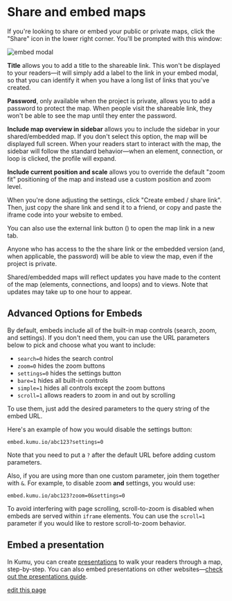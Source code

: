# Share and embed maps

If you're looking to share or embed your public or private maps, click the "Share" icon in the lower right corner. You'll be prompted with this window:

![embed modal](/images/embed-modal.png)

**Title** allows you to add a title to the shareable link. This won't be displayed to your readers—it will simply add a label to the link in your embed modal, so that you can identify it when you have a long list of links that you've created.

**Password**, only available when the project is private, allows you to add a password to protect the map. When people visit the shareable link, they won't be able to see the map until they enter the password.

**Include map overview in sidebar** allows you to include the sidebar in your shared/embedded map. If you don't select this option, the map will be displayed full screen. When your readers start to interact with the map, the sidebar will follow the standard behavior&mdash;when an element, connection, or loop is clicked, the profile will expand.

**Include current position and scale** allows you to override the default "zoom fit" positioning of the map and instead use a custom position and zoom level.



When you're done adjusting the settings, click "Create embed / share link". Then, just copy the share link and send it to a friend, or copy and paste the iframe code into your website to embed.

You can also use the external link button (<i class="fa fa-external-link-square"></i>) to open the map link in a new tab.

<p class="alert alert-warning">
  Anyone who has access to the the share link or the embedded version (and, when applicable, the password) will be able to view the map, even if the project is private.
</p>

<div class="alert alert-warning">
  <p>
    Shared/embedded maps will reflect updates you have made to the content of the map (elements, connections, and loops) and to views. Note that updates may take up to one hour to appear.
  </p>
</div>

## Advanced Options for Embeds

By default, embeds include all of the built-in map controls (search, zoom, and settings). If you don't need them, you can use the URL parameters below to pick and choose what you want to include:

- `search=0` hides the search control
- `zoom=0` hides the zoom buttons
- `settings=0` hides the settings button
- `bare=1` hides all built-in controls
- `simple=1` hides all controls except the zoom buttons
- `scroll=1` allows readers to zoom in and out by scrolling

To use them, just add the desired parameters to the query string of the embed URL.

Here's an example of how you would disable the settings button:

```
embed.kumu.io/abc123?settings=0
```

Note that you need to put a `?` after the default URL before adding custom parameters.

Also, if you are using more than one custom parameter, join them together with `&`. For example, to disable zoom **and** settings, you would use:

```
embed.kumu.io/abc123?zoom=0&settings=0
```

<p class="alert">
  To avoid interfering with page scrolling, scroll-to-zoom is disabled when embeds are served within <code>iframe</code> elements. You can use the <code>scroll=1</code> parameter if you would like to restore scroll-to-zoom behavior.
</p>

## Embed a presentation

In Kumu, you can create [presentations](/guides/presentations.md) to walk your readers through a map, step-by-step. You can also embed presentations on other websites—[check out the presentations guide](/guides/presentations.md#embed-a-presentation).


<span class="edit-link"><a href="https://github.com/kumu/docs/blob/master/guides/share-and-embed.md" target="_blank"><i class="fa fa-github"></i> edit this page</a></span>
